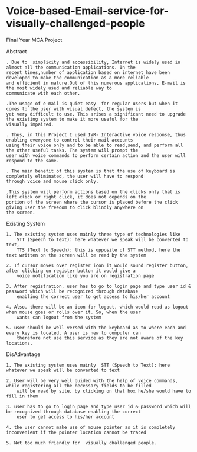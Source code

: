 # Voice-based-Email-service-for-visually-challenged-people
Final Year MCA Project

Abstract
    
    . Due to  simplicity and accessibility, Internet is widely used in almost all the communication applications. In the 
    recent times,number of application based on internet have been developed to make the communication as a more reliable 
    and efficient in nature.Out of this numerous applications, E-mail is the most widely used and reliable way to 
    communicate with each other.
    
    .The usage of e-mail is quiet easy  for regular users but when it comes to the user with visual defect, the system is 
    yet very difficult to use. This arises a significant need to upgrade the existing system to make it more useful for the 
    visually impaired. 
    
    . Thus, in this Project I used IVR- Interactive voice response, thus enabling everyone to control their mail accounts 
    using their voice only and to be able to read,send, and perform all the other useful tasks. The system will prompt the
    user with voice commands to perform certain action and the user will respond to the same. 
    
    . The main benefit of this system is that the use of keyboard is completely eliminated, the user will have to respond
    through voice and mouse click only.
    
    .This system will perform actions based on the clicks only that is left click or right click, it does not depends on the
    portion of the screen where the cursor is placed before the click giving user the freedom to click blindly anywhere on
    the screen.

Existing System

    1. The existing system uses mainly three type of technologies like
        STT (Speech to Text): here whatever we speak will be converted to text,
        TTS (Text to Speech): this is opposite of STT method, here the text written on the screen will be read by the system
        
    2. If cursor moves over register icon it would sound register button, after clicking on register button it would give a 
        voice notification like you are on registration page
        
    3. After registration, user has to go to login page and type user id & password which will be recognized through database 
        enabling the correct user to get access to his/her account
        
    4. Also, there will be an icon for logout, which would read as logout when mouse goes or rolls over it. So, when the user 
        wants can logout from the system
        
    5. user should be well versed with the keyboard as to where each and every key is located. A user is new to computer can 
        therefore not use this service as they are not aware of the key locations.
        
DisAdvantage
    
    1. The existing system uses mainly  STT (Speech to Text): here whatever we speak will be converted to text
 
    2. User will be very well guided with the help of voice commands, while registering all the necessary fields to be filled
        will be read by site, by clicking on that box he/she would have to fill in them
        
    3. user has to go to login page and type user id & password which will be recognized through database enabling the correct
        user to get access to his/her account
        
    4. the user cannot make use of mouse pointer as it is completely inconvenient if the pointer location cannot be traced
    
    5. Not too much friendly for  visually challenged people.
